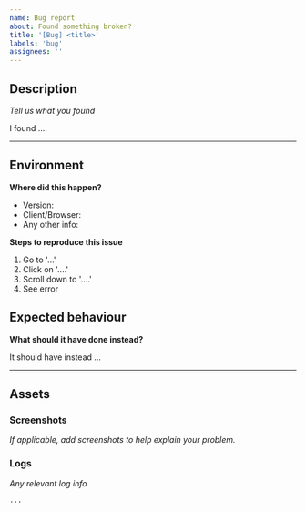 ```yaml
---
name: Bug report
about: Found something broken?
title: '[Bug] <title>'
labels: 'bug'
assignees: ''
---
```


## Description
_Tell us what you found_

I found ....

---

## Environment

**Where did this happen?**

- Version:
- Client/Browser:
- Any other info:

**Steps to reproduce this issue**

1. Go to '...'
2. Click on '....'
3. Scroll down to '....'
4. See error

## Expected behaviour

**What should it have done instead?**

It should have instead ...

---

## Assets

### Screenshots

_If applicable, add screenshots to help explain your problem._

<!-- upload screenshots here -->

### Logs

_Any relevant log info_

<!-- upload logs below in fence code blocks -->

```
...
```
